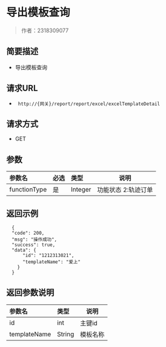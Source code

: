 # 导出模板查询

> 作者：2318309077

## 简要描述

- 导出模板查询

## 请求URL
- ` http://{网关}/report/report/excel/excelTemplateDetail`
  
## 请求方式
- GET

## 参数

|参数名|必选|类型|说明|
|:----    |:---|:----- |-----   |
|functionType |是  |Integer |功能状态 2:轨迹订单|

## 返回示例

```
  {
  "code": 200,
  "msg": "操作成功",
  "success": true,
  "data": {
      "id": "1212313021",
      "templateName": "爱上" 
    }
  }
```

## 返回参数说明

|参数名|类型|说明|
|:-----  |:-----|-----                           |
|id |int   |主键id  |
|templateName |String   |模板名称  |